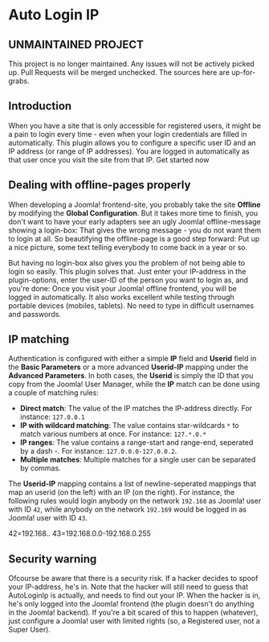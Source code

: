 # Auto Login IP

## UNMAINTAINED PROJECT
This project is no longer maintained. Any issues will not be actively picked up. Pull Requests will be merged unchecked. The sources here are up-for-grabs.

## Introduction
When you have a site that is only accessible for registered users, it might be a pain to login every time - even when your login credentials are filled in automatically. This plugin allows you to configure a specific user ID and an IP address (or range of IP addresses). You are logged in automatically as that user once you visit the site from that IP.
Get started now

## Dealing with offline-pages properly
When developing a Joomla! frontend-site, you probably take the site **Offline** by modifying the **Global Configuration**. But it takes more time to finish, you don't want to have your early adapters see an ugly Joomla! offline-message showing a login-box: That gives the wrong message - you do not want them to login at all. So beautifying the offline-page is a good step forward: Put up a nice picture, some text telling everybody to come back in a year or so.

But having no login-box also gives you the problem of not being able to login so easily. This plugin solves that. Just enter your IP-address in the plugin-options, enter the user-ID of the person you want to login as, and you're done: Once you visit your Joomla! offline frontend, you will be logged in automatically. It also works excellent while testing through portable devices (mobiles, tablets). No need to type in difficult usernames and passwords.

## IP matching
Authentication is configured with either a simple **IP** field and **Userid** field in the **Basic Parameters** or a more advanced **Userid-IP** mapping under the **Advanced Parameters**. In both cases, the **Userid** is simply the ID that you copy from the Joomla! User Manager, while the **IP** match can be done using a couple of matching rules:

- **Direct match**: The value of the IP matches the IP-address directly. For instance: `127.0.0.1`
- **IP with wildcard matching**: The value contains star-wildcards `*` to match various numbers at once. For instance: `127.*.0.*`
- **IP ranges**: The value contains a range-start and range-end, seperated by a dash -. For instance: `127.0.0.0-127.0.0.2`.
- **Multiple matches**: Multiple matches for a single user can be separated by commas.

The **Userid-IP** mapping contains a list of newline-seperated mappings that map an userid (on the left) with an IP (on  the right). For instance, the following rules would login anybody on the network `192.168` as Joomla! user with ID `42`, while anybody on the network `192.169` would be logged in as Joomla! user with ID `43`.

   42=192.168.*.*
   43=192.168.0.0-192.168.0.255

## Security warning
Ofcourse be aware that there is a security risk. If a hacker decides to spoof your IP-address, he's in. Note that the hacker will still need to guess that AutoLoginIp is actually, and needs to find out your IP. When the hacker is in, he's only logged into the Joomla! frontend (the plugin doesn't do anything in the Joomla! backend). If you're a bit scared of this to happen (whatever), just configure a Joomla! user with limited rights (so, a Registered user, not a Super User).
